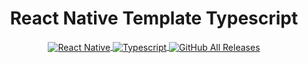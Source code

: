 <h1 align="center">React Native Template Typescript</h1>

<p align="center">
    <a href="https://reactnative.dev/" >
      <img src="https://img.shields.io/npm/v/react-native?color=blue&label=React%20Native&logo=React&style=plastic" 
    align="center" alt="React Native" />
    </a>
    <a href="https://www.typescriptlang.org/" >
      <img src="https://img.shields.io/npm/v/typescript?color=blue&label=Typescript&logo=Typescript&style=plastic" align="center" alt="Typescript" />
    </a>
    <a href="https://www.npmjs.com/package/react-native-template-typescript-iplug" >
      <img src="https://img.shields.io/github/downloads/iplug-organization/react-native-template-typescript-iplug/total?color=green&label=Downloads&style=plastic" align="center" alt="GitHub All Releases" />
    </a>
</p>

